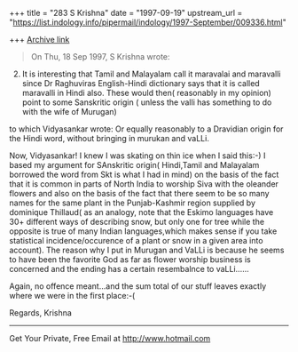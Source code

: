 +++
title = "283 S Krishna"
date = "1997-09-19"
upstream_url = "https://list.indology.info/pipermail/indology/1997-September/009336.html"

+++
[Archive link](https://list.indology.info/pipermail/indology/1997-September/009336.html)

>On Thu, 18 Sep 1997, S Krishna wrote:

 2. It is interesting that Tamil and Malayalam call it maravalai and
 maravalli since Dr Raghuviras English-Hindi dictionary says that it is
called maravalli in Hindi also. These would then( reasonably in my
 opinion) point to some Sanskritic origin ( unless the valli has
 something to do with the wife of Murugan)
>

to which Vidyasankar wrote:
Or equally reasonably to a Dravidian origin for the Hindi word, without
bringing in murukan and vaLLi.
>


Now, Vidyasankar! I knew I was skating on thin ice when I said this:-)
I based my argument for SAnskritic origin( Hindi,Tamil and Malayalam
borrowed the word from Skt is what I had in mind) on the basis of the
fact that it is common in parts of North India to worship Siva with the
oleander flowers and also on the basis of the fact that there seem to be
so many names for the same plant in the Punjab-Kashmir region supplied
by dominique Thillaud( as an analogy, note that the Eskimo languages
have 30+ different ways of describing snow, but only one for tree while
the opposite is true of many Indian languages,which makes sense if you
take statistical incidence/occurence of a plant or snow in a given area
into account). The reason why I put in Murugan and VaLLi is because he
seems to have been the favorite God as far as flower worship business is
concerned and the ending has a certain resembalnce to vaLLi......

Again, no offence meant...and the sum total of our stuff leaves exactly
where we were in the first place:-(

Regards,
Krishna

______________________________________________________
Get Your Private, Free Email at http://www.hotmail.com



